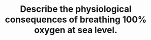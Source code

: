 ---
title: "Describe the physiological consequences of breathing 100% oxygen at sea level."
entityType: SAQ
exam: PEX
college: CICM
year: 2011
sitting: A
question: 01
passRate: 0
lo:
- "[[B2a]]"
- "[[B2c]]"
EC_expectedDomains:
- "It was expected that candidates would outline and describe the mechanism behind the changes in PaO2 in arterial and mixed venous blood, shift in CO2 ventilation, hypoxic pulmonary vasoconstriction as well as pulmonary toxic effects"
EC_errorsCommon:
- "Many candidates focused on the toxic effects of oxygen, which were often incorrect (CNS symptoms will not occur at one atmosphere)."
- "Candidates simply lacked knowledge, those that did have some understanding failed to provide adequate detail (ie. it was occasionally mentioned oxygen stores are increased but not the mechanism by which or extent to which stores are increased)."
resources:
- "Applied Respiratory Physiology, Nunn, Pages 265 to 268"
- "Applied Respiratory Physiology, Nunn, Page 288"
- "Applied Respiratory Physiology, Nunn, Pages 491 to 508"
---